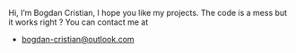 Hi, I’m Bogdan Cristian, I hope you like my projects. The code is a mess but it works right ?
You can contact me at
- bogdan-cristian@outlook.com

<!---
BogdanCristianDevelopment/BogdanCristianDevelopment is a ✨ special ✨ repository because its `README.md` (this file) appears on your GitHub profile.
You can click the Preview link to take a look at your changes.
--->
